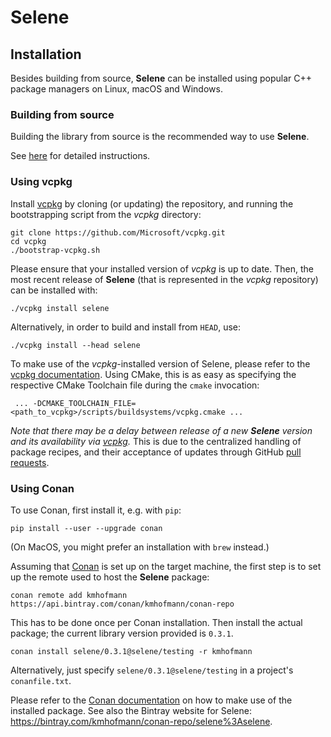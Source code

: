 # Selene

## Installation

Besides building from source, **Selene** can be installed using popular C++ package managers on Linux, macOS and Windows.

### Building from source

Building the library from source is the recommended way to use **Selene**.

See [here](building.md) for detailed instructions.

### Using vcpkg

Install [vcpkg](https://github.com/Microsoft/vcpkg) by cloning (or updating) the repository, and running the
bootstrapping script from the *vcpkg* directory:

    git clone https://github.com/Microsoft/vcpkg.git
    cd vcpkg
    ./bootstrap-vcpkg.sh

Please ensure that your installed version of *vcpkg* is up to date.
Then, the most recent release of **Selene** (that is represented in the *vcpkg* repository) can be installed with:

    ./vcpkg install selene

Alternatively, in order to build and install from `HEAD`, use:

    ./vcpkg install --head selene

To make use of the *vcpkg*-installed version of Selene, please refer to the [vcpkg documentation](https://vcpkg.readthedocs.io/).
Using CMake, this is as easy as specifying the respective CMake Toolchain file during the `cmake` invocation:

     ... -DCMAKE_TOOLCHAIN_FILE=<path_to_vcpkg>/scripts/buildsystems/vcpkg.cmake ...

*Note that there may be a delay between release of a new **Selene** version and its availability via
[vcpkg](https://github.com/Microsoft/vcpkg).*
This is due to the centralized handling of package recipes, and their acceptance of updates through GitHub
[pull requests](https://github.com/Microsoft/vcpkg/pulls?utf8=%E2%9C%93&q=is%3Apr+selene).


### Using Conan

To use Conan, first install it, e.g. with `pip`:

    pip install --user --upgrade conan

(On MacOS, you might prefer an installation with `brew` instead.)

Assuming that [Conan](https://conan.io/) is set up on the target machine, the first step is to set up the remote
used to host the **Selene** package:

    conan remote add kmhofmann https://api.bintray.com/conan/kmhofmann/conan-repo

This has to be done once per Conan installation.
Then install the actual package; the current library version provided is `0.3.1`.

    conan install selene/0.3.1@selene/testing -r kmhofmann

Alternatively, just specify `selene/0.3.1@selene/testing` in a project's `conanfile.txt`.

Please refer to the [Conan documentation](http://docs.conan.io/) on how to make use of the installed package. 
See also the Bintray website for Selene: https://bintray.com/kmhofmann/conan-repo/selene%3Aselene.